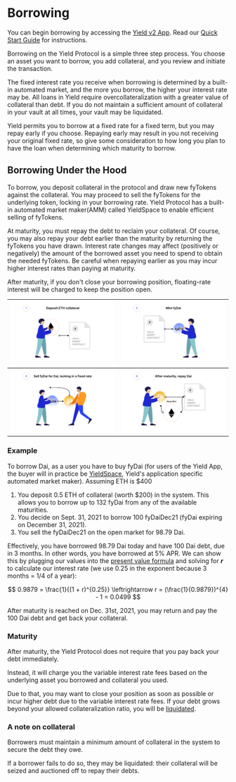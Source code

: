 # Borrowing

You can begin borrowing by accessing the [Yield v2 App](https://app.yieldprotocol.com/#/borow). Read our [Quick Start Guide](https://medium.com/yield-protocol/yield-protocol-v2-quickstart-guide-e516a955a405) for instructions. 

Borrowing on the Yield Protocol is a simple three step process. You choose an asset you want to borrow, you add collateral, and you review and initiate the transaction. 

The fixed interest rate you receive when borrowing is determined by a built-in automated market, and the more you borrow, the higher your interest rate may be. All loans in Yield require overcollateralization with a greater value of collateral than debt. If you do not maintain a sufficient amount of collateral in your vault at all times, your vault may be liquidated.

Yield permits you to borrow at a fixed rate for a fixed term, but you may repay early if you choose. Repaying early may result in you not receiving your original fixed rate, so give some consideration to how long you plan to have the loan when determining which maturity to borrow. 


## Borrowing Under the Hood

To borrow, you deposit collateral in the protocol and draw new fyTokens against the collateral. You may proceed to sell the fyTokens for the underlying token, locking in your borrowing rate. Yield Protocol has a built-in automated market maker(AMM) called YieldSpace to enable efficient selling of fyTokens.

At maturity, you must repay the debt to reclaim your collateral. Of course, you may also repay your debt earlier than the maturity by returning the fyTokens you have drawn. Interest rate changes may affect (positively or negatively) the amount of the borrowed asset you need to spend to obtain the needed fyTokens. Be careful when repaying earlier as you may incur higher interest rates than paying at maturity.

After maturity, if you don't close your borrowing position, floating-rate interest will be charged to keep the position open.

![](../assets/borrow_1.png)  |  ![](../assets/borrow_2.png)
:-------------------------:|:-------------------------:
![](../assets/borrow_3.png)  |  ![](../assets/borrow_4.png)

### Example

To borrow Dai, as a user you have to buy fyDai
(for users of the Yield App, the buyer will in practice be [YieldSpace](developers?id=yieldspace-contracts), Yield's application specific automated market maker). Assuming ETH is \$400

1. You deposit 0.5 ETH of collateral (worth $200) in the system. This allows you to borrow up to 132 fyDai from any of the available maturities. 
1. You decide on Sept. 31, 2021 to borrow 100 fyDaiDec21 (fyDai expiring on December 31, 2021).
1. You sell the fyDaiDec21 on the open market for 98.79 Dai.

Effectively, you have borrowed 98.79 Dai today and have 100 Dai debt, due in 3 months. In other words, you have borrowed at 5% APR. We can show this by plugging our values into the [present value formula](https://www.investopedia.com/terms/p/presentvalue.asp) and solving for ***r*** to calculate our interest rate (we use 0.25 in the exponent because 3 months = 1/4 of a year):

$$
0.9879 = \frac{1}{(1 + r)^{0.25}} \leftrightarrow r = (\frac{1}{0.9879})^{4} - 1 = 0.0499
$$

After maturity is reached on Dec. 31st, 2021, you may return and pay the 100 Dai debt and get back your collateral.

### Maturity

After maturity, the Yield Protocol does not require that you pay back your debt immediately. 

Instead, it will charge you the variable interest rate fees based on the underlying asset you borrowed and collateral you used.

<!-- TODO: Need to expand upon how fees is actually charged -->

Due to that, you may want to close your position as soon as possible or incur higher debt due to the variable interest rate fees. If your debt grows beyond your allowed collateralization ratio, you will be [liquidated](developers?id=liquidations).

### A note on collateral

Borrowers must maintain a minimum amount of collateral in the system to secure the debt they owe. 

If a borrower fails to do so, they may be liquidated: their collateral will be seized and auctioned off to repay their debts. 

<!-- For ETH collateral, fyDAI uses the same collateralization ratio as MakerDAO, which is currently 150%. -->

<!-- TODO: Need to expand upon what ratio will be used for different collateral and different assets -->
